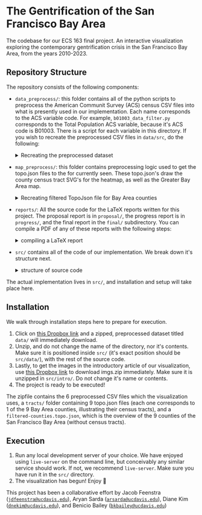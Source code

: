 # The Gentrification of the San Francisco Bay Area 

The codebase for our ECS 163 final project. An interactive visualization exploring the contemporary gentrification crisis in the San Francisco Bay Area, from the years 2010-2023.

## Repository Structure

The repository consists of the following components:

- `data_preprocess/`: this folder contains all of the python scripts to preprocess the American Communit Survey (ACS) census CSV files into what is presently used in our implementation. Each name corresponds to the ACS variable code. For example, `b01003_data_filter.py` corresponds to the Total Population ACS variable, because it's ACS code is B01003. There is a script for each variable in this directory. If you wish to recreate the preprocessed CSV files in `data/src`, do the following:
  
  <details>
  <summary>Recreating the preprocessed dataset</summary>

    1. Navigate to the ACS Data Tables Portal linked [here](https://data.census.gov/).
    2. Enter an ACS code into the search bar, individually: B01003, S1901, S2506, B25064, B25002, or S1501. The following steps apply for _one_ of these ACS Data Table codes, and can be recreated for any of them.
    3.  For a given ACS code, click on the first search result.
    4.  Navigate to **Filters** on the lefthand-side of the GUI.
    5.  Then, navigate to **Census Tract** under the **Geographies** toggle.
    6.  Navigate to **California**. It will now show all counties in CA by census tract.
    7.  Click on one of the 9 Bay Area Counties: Alameda, Contra Costa, Marin, Napa, San Francisco, San Mateo, Santa Clara, Solano or Sonoma.
    8.  Checkmark the **All Census Tracts** option for the given county.
    9.  Redirect to the **California** county page. Repeat steps 7-8 above until all 9 Bay Area counties are accounted
    10.  For the given ACS code, you should see 10 filters at the filter widget, if you've toggled the census tracts of all 9 counties.
    11.  Download the ACS Data Table as a zip file. It will contain several Data, Metadata, and Text CSV files.
    12.  Ensure all of these files are positioned in the same working directory as the corresponding python data filter script. We suggest unzipping the data table in `data_preprocess/`. Run the script (`python3 b01003_data_filter.py` for instance, if B01003 is the current ACS code being queried). It will generate a single CSV file. Pandas is a required package, so make sure you have installed it with `pip` in a local environment. `python3 -m venv venv`, followed by `source venv/bin/activate`, and lastly `pip install pandas`. You are ready to run the script!
    13.  Make sure this CSV file is then moved to the `src/data/` directory, creating it if necessary.
    14.  Repeat steps 2-13 until there is 6 CSV files in `src/data/`. This is the complete preprocessed dataset.
    15.  Now take a break. You've earned it!
  </details>

- `map_preprocess/`: this folder contains preprocessing logic used to get the topo.json files to the for currently seen. These topo.json's draw the county census tract SVG's for
  the heatmap, as well as the Greater Bay Area map.

    <details>
    <summary>Recreating filtered TopoJson file for Bay Area counties</summary>

    1. Navigate to [this github repo](https://github.com/jethin/us-counties-tracts-topojson) containing topojson files for all counties and tracts across america.
    2. The county maps are separated by state. Since California is the 6th state when ordered alphabetically, download 06.topo.json from the counties folder
    3. After downloading, put the topo.json file in the `map_preprocess/counties/` working directory before running `filter.js` (in the same directory), which will filter and select only the bay area counties from all the counties in California.
    4. Now you will have a new file, `filtered-countied.topo.json`. Move this to the `src/data/` folder.
    5. Next, download `tracts.zip` from [the same repo](https://github.com/jethin/us-counties-tracts-topojson).
    6. Unzipping the file, each topo.json file in the folder will correspond to a county in the U.S and is named as the counties FIPS identification code.
    7. You will need to copy the cooresponding files to the following county FIPS codes and put them in the `src/data/tracts/` directory:
    06001, 06013, 06041, 06055, 06075, 06081, 06085, 06095, 06097. These correspond to the 9 Bay Area counties.
    8. And you are finished!
    </details>

- `reports/`: All the source code for the LaTeX reports written for this project. The proposal report is in `proposal/`, the progress report is in `progress/`, and the final report in the `final/` subdirectory. You can compile a PDF of any of these reports with the following steps:

  <details>
  <summary>compiling a LaTeX report</summary>

    1. Navigate to the given parent subdirectory (`proposal/` for the proposal report, and so on) 
    2. Use [this Dropbox link](https://www.dropbox.com/scl/fi/1mdkwptqvdwjf6t91ekvv/imgs.zip?rlkey=94rwuuueltidle266ql889hvw&st=52qckpk2&dl=1) to download `imgs.zip` immediately. Make sure it is unzipped in `reports/`, not the parent subdirectory. Do not change it's name or contents. This only needs to be done once for all reports!
    3. Use whichever approach you desire to compile main.tex. We used `pdflatex main.tex` followed by `bibtex main` (to generate the references), and one more `pdflatex main.tex`. The report will be `main.pdf`.
    4. Apply these steps to any of LaTeX reports.

  </details>

- `src/` contains all of the code of our implementation. We break down it's structure next.
  <details>
  <summary>structure of source code</summary>

    1. `index.html` is the landing html page; the introductory article is called from here, and we set up a few dependencies.
    2. `style.css` is general styling used throughout the repository; a few basic essential stylings.
    3. `intro/` contains all the code for the article, which is what the user sees when they boot `src/`
      - `intro.html` is the source code for the article
      - `intro.css` includes stylings for the article; namely the images and the table
      - `intro.js` is a simple event handler that loads the article from `index.html`
    4. `vis/` contains all the code for the main Bay Area Map, which is the next part of the visualization (after clicking off the article)
      - `vis.html` is where the map is loaded in. It also has event logic to move to counties.
      - `vis.js` is the logic which handles this click functionality for the counties, as well as tooltipping.
      - `vis.css` is styling for the Bay Area map
    5. `county/` is the meat of our code; this is where all of the visualizations for a given county are housed.
      - `county.html` contains all the svg containers for the heatmap, timeline slider, stream graph, bar chart, and annotations.
      - `county.js` is the most complicated script in the whole project. It draws the heatmap, and has imported methods that handle the
         dashboard visualizations & contents. Also reads in the CSV file. Most of the runtime is called in the `init()` function, and much 
         of the event handling is routed through the timeline slider.
      - `county.css` contains styling for the county view.
      - `values.js` has some large constant attributes that are exported to JavaScript files in `county/`
      - `dashboards/` has all the JavaScript files for the individual visualizations. `annotations.js` handles the timeline annotations, 
        `heatMap.js` handles the heatmap functionality and calculates the values, `medianTable.js` generates the median table in the lower
        right corner. `streamGraph.js` contains the method to generate the stream graph.

  </details>
 
The actual implementation lives in `src/`, and installation and setup will take place here.

## Installation

We walk through installation steps here to prepare for execution.

1. Click on [this Dropbox link](https://www.dropbox.com/scl/fi/h2ky862f5y9yq2zwgew4w/data.zip?rlkey=zhbe790l07ystgk4p6me7lczn&st=pv9jsdub&dl=1) and a zipped, preprocessed dataset titled `data/` will immediately download.
2. Unzip, and do not change the name of the directory, nor it's contents. Make sure it is positioned inside `src/` (it's exact position should be `src/data/`), with the rest of the source code.
3. Lastly, to get the images in the introductory article of our visualization, use [this Dropbox link](https://www.dropbox.com/scl/fi/gfk7ziromvf75umgpf5di/imgs.zip?rlkey=e1rrilxave84mpmudirwx19zt&st=akqmaytk&dl=1) to download imgs.zip immediately. Make sure it is unzipped in `src/intro/`. Do not change it's name or contents.
3. The project is ready to be executed!

The zipfile contains the 6 preprocessed CSV files which the visualization uses, a `tracts/` folder containing 9 topo.json files (each one corresponds to 1 of the 9 Bay Area counties, illustrating their census tracts), and a `filtered-counties.topo.json`, which is the overview of the 9 counties of the San Francisco Bay Area (without census tracts). 

## Execution

1. Run any local development server of your choice. We have enjoyed using `live-server` on the command line, but conceivably any similar service should work. If not, we recommend `live-server`. Make sure you have run it in the `src/` directory.
2. The visualization has begun! Enjoy 🙂

This project has been a collaborative effort by Jacob Feenstra ([`jdfeenstra@ucdavis.edu`](jdfeenstra@ucdavis.edu)), Aryan Sarda ([`arsarda@ucdavis.edu`](arsarda@ucdavis.edu)), Diane Kim ([`dnekim@ucdavis.edu`](dnekim@ucdavis.edu)), and Benicio Bailey ([`bkbailey@ucdavis.edu`](bkbailey@ucdavis.edu))
